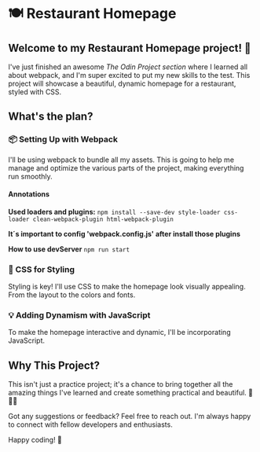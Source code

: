 # 🍽️ Restaurant Homepage

## Welcome to my Restaurant Homepage project! 🎉

I've just finished an awesome _The Odin Project section_ where I learned all about webpack, and I'm super excited to put my new skills to the test. This project will showcase a beautiful, dynamic homepage for a restaurant, styled with CSS.

## What's the plan?

### 📦 Setting Up with Webpack

I'll be using webpack to bundle all my assets. This is going to help me manage and optimize the various parts of the project, making everything run smoothly.

#### Annotations

**Used loaders and plugins:**
`npm install --save-dev style-loader css-loader clean-webpack-plugin html-webpack-plugin`

**It´s important to config 'webpack.config.js' after install those plugins**

**How to use devServer**
`npm run start`

### 🎨 CSS for Styling

Styling is key! I'll use CSS to make the homepage look visually appealing. From the layout to the colors and fonts.

### 💡 Adding Dynamism with JavaScript

To make the homepage interactive and dynamic, I'll be incorporating JavaScript.

## Why This Project?

This isn't just a practice project; it's a chance to bring together all the amazing things I've learned and create something practical and beautiful. 🍕🍔🍜

Got any suggestions or feedback? Feel free to reach out. I'm always happy to connect with fellow developers and enthusiasts.

Happy coding! 🚀
